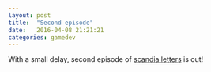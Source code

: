```yaml
---
layout: post
title:  "Second episode"
date:   2016-04-08 21:21:21
categories: gamedev
---
```

With a small delay, second episode of [scandia letters][scandia] is out!

[scandia]:      /projects/scandialetters.html
